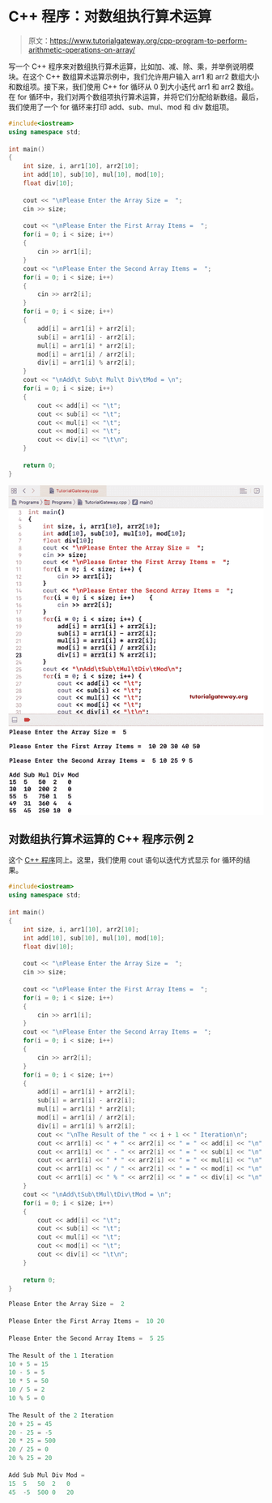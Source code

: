 # C++ 程序：对数组执行算术运算

> 原文：<https://www.tutorialgateway.org/cpp-program-to-perform-arithmetic-operations-on-array/>

写一个 C++ 程序来对数组执行算术运算，比如加、减、除、乘，并举例说明模块。在这个 C++ 数组算术运算示例中，我们允许用户输入 arr1 和 arr2 数组大小和数组项。接下来，我们使用 C++ for 循环从 0 到大小迭代 arr1 和 arr2 数组。在 for 循环中，我们对两个数组项执行算术运算，并将它们分配给新数组。最后，我们使用了一个 for 循环来打印 add、sub、mul、mod 和 div 数组项。

```cpp
#include<iostream>
using namespace std;

int main()
{
	int size, i, arr1[10], arr2[10];
	int add[10], sub[10], mul[10], mod[10];
	float div[10];

	cout << "\nPlease Enter the Array Size =  ";
	cin >> size;

	cout << "\nPlease Enter the First Array Items =  ";
	for(i = 0; i < size; i++)
	{
		cin >> arr1[i];
	}	
	cout << "\nPlease Enter the Second Array Items =  ";
	for(i = 0; i < size; i++)
	{
		cin >> arr2[i];
	}
	for(i = 0; i < size; i++)
	{
		add[i] = arr1[i] + arr2[i]; 
		sub[i] = arr1[i] - arr2[i];
		mul[i] = arr1[i] * arr2[i];
		mod[i] = arr1[i] / arr2[i];
		div[i] = arr1[i] % arr2[i];
	}
	cout << "\nAdd\t Sub\t Mul\t Div\tMod = \n";
	for(i = 0; i < size; i++)
	{
		cout << add[i] << "\t";
		cout << sub[i] << "\t";
		cout << mul[i] << "\t";
		cout << mod[i] << "\t";
		cout << div[i] << "\t\n";
	}

 	return 0;
}
```

![C++ Program to Perform Arithmetic Operations on Array 1](img/ed5f526389382f73d358fa0a594920be.png)

## 对数组执行算术运算的 C++ 程序示例 2

这个 [C++ 程序](https://www.tutorialgateway.org/cpp-programs/)同上。这里，我们使用 cout 语句以迭代方式显示 for 循环的结果。

```cpp
#include<iostream>
using namespace std;

int main()
{
	int size, i, arr1[10], arr2[10];
	int add[10], sub[10], mul[10], mod[10];
	float div[10];

	cout << "\nPlease Enter the Array Size =  ";
	cin >> size;

	cout << "\nPlease Enter the First Array Items =  ";
	for(i = 0; i < size; i++)
	{
		cin >> arr1[i];
	}	
	cout << "\nPlease Enter the Second Array Items =  ";
	for(i = 0; i < size; i++)
	{
		cin >> arr2[i];
	}
	for(i = 0; i < size; i++)
	{
		add[i] = arr1[i] + arr2[i]; 
		sub[i] = arr1[i] - arr2[i];
		mul[i] = arr1[i] * arr2[i];
		mod[i] = arr1[i] / arr2[i];
		div[i] = arr1[i] % arr2[i];
		cout << "\nThe Result of the " << i + 1 << " Iteration\n";
		cout << arr1[i] << " + " << arr2[i] << " = " << add[i] << "\n";
		cout << arr1[i] << " - " << arr2[i] << " = " << sub[i] << "\n";
		cout << arr1[i] << " * " << arr2[i] << " = " << mul[i] << "\n";
		cout << arr1[i] << " / " << arr2[i] << " = " << mod[i] << "\n";
		cout << arr1[i] << " % " << arr2[i] << " = " << div[i] << "\n";
	}
	cout << "\nAdd\tSub\tMul\tDiv\tMod = \n";
	for(i = 0; i < size; i++)
	{
		cout << add[i] << "\t";
		cout << sub[i] << "\t";
		cout << mul[i] << "\t";
		cout << mod[i] << "\t";
		cout << div[i] << "\t\n";
	}

 	return 0;
}
```

```cpp
Please Enter the Array Size =  2

Please Enter the First Array Items =  10 20

Please Enter the Second Array Items =  5 25

The Result of the 1 Iteration
10 + 5 = 15
10 - 5 = 5
10 * 5 = 50
10 / 5 = 2
10 % 5 = 0

The Result of the 2 Iteration
20 + 25 = 45
20 - 25 = -5
20 * 25 = 500
20 / 25 = 0
20 % 25 = 20

Add	Sub	Mul	Div	Mod = 
15	5	50	2	0	
45	-5	500	0	20 
```